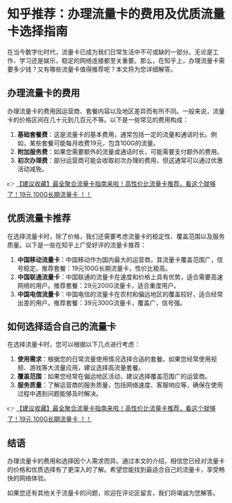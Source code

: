 # 知乎推荐：办理流量卡的费用及优质流量卡选择指南

在当今数字化时代，流量卡已成为我们日常生活中不可或缺的一部分。无论是工作、学习还是娱乐，稳定的网络连接都至关重要。那么，在知乎上，办理流量卡需要多少钱？又有哪些流量卡值得推荐呢？本文将为您详细解答。

## 办理流量卡的费用

办理流量卡的费用因运营商、套餐内容以及地区差异而有所不同。一般来说，流量卡的价格区间在几十元到几百元不等。以下是一些常见的费用构成：

1. **基础套餐费**：这是流量卡的基本费用，通常包括一定的流量和通话时长。例如，某些套餐可能每月收费19元，包含100G的流量。
2. **附加服务费**：如果您需要额外的流量或通话时长，可能需要支付额外的费用。
3. **初次办理费**：部分运营商可能会收取初次办理的费用，但这通常可以通过优惠活动减免。

👉 [【建议收藏】最全聚合流量卡指南来啦！高性价比流量卡推荐，看这个就够了！19元 100G长期流量卡 ！！](https://bit.ly/Liuliangka)

## 优质流量卡推荐

在选择流量卡时，除了价格，我们还需要考虑流量卡的稳定性、覆盖范围以及服务质量。以下是一些在知乎上广受好评的流量卡推荐：

1. **中国移动流量卡**：中国移动作为国内最大的运营商，其流量卡覆盖范围广，信号稳定。推荐套餐：19元100G长期流量卡，性价比极高。
2. **中国联通流量卡**：中国联通的流量卡在速度和价格上具有优势，适合需要高速网络的用户。推荐套餐：29元200G流量卡，适合重度用户。
3. **中国电信流量卡**：中国电信的流量卡在农村和偏远地区的覆盖较好，适合经常出差的用户。推荐套餐：39元300G流量卡，覆盖广，信号强。

## 如何选择适合自己的流量卡

在选择流量卡时，您可以根据以下几点进行考虑：

1. **使用需求**：根据您的日常流量使用情况选择合适的套餐。如果您经常使用视频、游戏等大流量应用，建议选择高流量套餐。
2. **覆盖范围**：如果您经常在偏远地区活动，建议选择覆盖范围广的运营商。
3. **服务质量**：了解运营商的服务质量，包括网络速度、客服响应等，确保在使用过程中遇到问题能够及时解决。

👉 [【建议收藏】最全聚合流量卡指南来啦！高性价比流量卡推荐，看这个就够了！19元 100G长期流量卡 ！！](https://bit.ly/Liuliangka)

## 结语

办理流量卡的费用和选择因个人需求而异。通过本文的介绍，相信您已经对流量卡的价格和优质选择有了更深入的了解。希望您能找到最适合自己的流量卡，享受畅快的网络体验。

如果您还有其他关于流量卡的问题，欢迎在评论区留言，我们将竭诚为您解答。